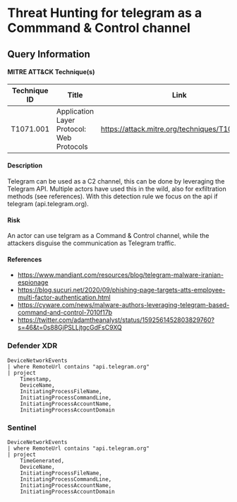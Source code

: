 # Threat Hunting for telegram as a Commmand & Control channel

## Query Information

#### MITRE ATT&CK Technique(s)

| Technique ID | Title    | Link    |
| ---  | --- | --- |
| T1071.001 | Application Layer Protocol: Web Protocols | https://attack.mitre.org/techniques/T1071/001 |

#### Description
Telegram can be used as a C2 channel, this can be done by leveraging the Telegram API. Multiple actors have used this in the wild, also for exfiltration methods (see references). With this detection rule we focus on the api if telegram (api.telegram.org).

#### Risk
An actor can use telgram as a Command & Control channel, while the attackers disguise the communication as Telegram traffic.

#### References
- https://www.mandiant.com/resources/blog/telegram-malware-iranian-espionage 
- https://blog.sucuri.net/2020/09/phishing-page-targets-atts-employee-multi-factor-authentication.html
- https://cyware.com/news/malware-authors-leveraging-telegram-based-command-and-control-7010f17b
- https://twitter.com/adamtheanalyst/status/1592561452803829760?s=46&t=0s88GjPSLLjtgcGdFsC9XQ

### Defender XDR
```KQL
DeviceNetworkEvents
| where RemoteUrl contains "api.telegram.org"
| project 
    Timestamp,
    DeviceName,
    InitiatingProcessFileName,
    InitiatingProcessCommandLine,
    InitiatingProcessAccountName,
    InitiatingProcessAccountDomain
```

### Sentinel
```KQL
DeviceNetworkEvents
| where RemoteUrl contains "api.telegram.org"
| project 
    TimeGenerated,
    DeviceName,
    InitiatingProcessFileName,
    InitiatingProcessCommandLine,
    InitiatingProcessAccountName,
    InitiatingProcessAccountDomain
```



